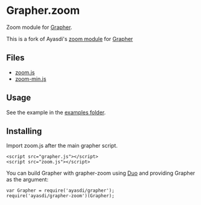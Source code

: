 Grapher.zoom
============

Zoom module for [Grapher](https://github.com/ayasdi/grapher).

This is a fork of Ayasdi's [zoom module](https://github.com/ayasdi/grapher-zoom) for [Grapher](https://github.com/ayasdi/grapher)

Files
-----

  * [zoom.js](https://raw.githubusercontent.com/ayasdi/grapher-zoom/master/zoom.js)
  * [zoom-min.js](https://raw.githubusercontent.com/ayasdi/grapher-zoom/master/zoom-min.js)

Usage
-----

See the example in the [examples folder](https://github.com/ayasdi/grapher-zoom/tree/master/examples).

Installing
----------

Import zoom.js after the main grapher script.

    <script src="grapher.js"></script>
    <script src="zoom.js"></script>

You can build Grapher with grapher-zoom using [Duo](http://duojs.org/) and
providing Grapher as the argument:

    var Grapher = require('ayasdi/grapher');
    require('ayasdi/grapher-zoom')(Grapher);
